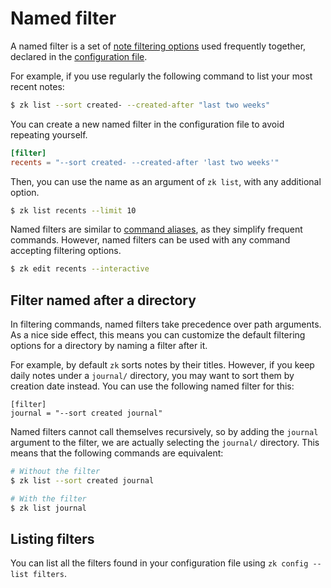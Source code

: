 # Named filter

A named filter is a set of [note filtering options](../notes/note-filtering.md)
used frequently together, declared in the [configuration file](config.md).

For example, if you use regularly the following command to list your most recent
notes:

```sh
$ zk list --sort created- --created-after "last two weeks"
```

You can create a new named filter in the configuration file to avoid repeating
yourself.

```toml
[filter]
recents = "--sort created- --created-after 'last two weeks'"
```

Then, you can use the name as an argument of `zk list`, with any additional
option.

```sh
$ zk list recents --limit 10
```

Named filters are similar to [command aliases](config-alias.md), as they
simplify frequent commands. However, named filters can be used with any command
accepting filtering options.

```sh
$ zk edit recents --interactive
```

## Filter named after a directory

In filtering commands, named filters take precedence over path arguments. As a
nice side effect, this means you can customize the default filtering options for
a directory by naming a filter after it.

For example, by default `zk` sorts notes by their titles. However, if you keep
daily notes under a `journal/` directory, you may want to sort them by creation
date instead. You can use the following named filter for this:

```
[filter]
journal = "--sort created journal"
```

Named filters cannot call themselves recursively, so by adding the `journal`
argument to the filter, we are actually selecting the `journal/` directory. This
means that the following commands are equivalent:

```sh
# Without the filter
$ zk list --sort created journal

# With the filter
$ zk list journal
```

## Listing filters

You can list all the filters found in your configuration file using
`zk config --list filters`.
